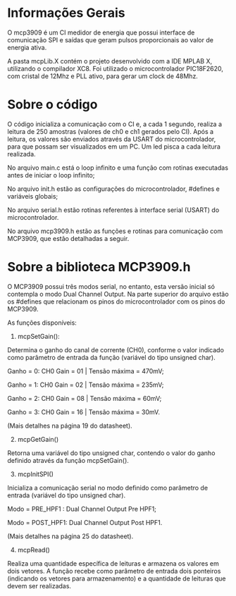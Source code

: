 # Informações Gerais

O mcp3909 é um CI medidor de energia que possui interface de comunicação SPI e saídas que geram pulsos proporcionais ao valor de energia ativa.

A pasta mcpLib.X contém o projeto desenvolvido com a IDE MPLAB X, utilizando o compilador XC8. Foi utilizado o microcontrolador PIC18F2620, com cristal de 12Mhz e PLL ativo, para gerar um clock de 48Mhz.

# Sobre o código

O código inicializa a comunicação com o CI e, a cada 1 segundo, realiza a leitura de 250 amostras (valores de ch0 e ch1 gerados pelo CI). Após a leitura, os valores são enviados através da USART do microcontrolador, para que possam ser visualizados em um PC. Um led pisca a cada leitura realizada.

No arquivo main.c está o loop infinito e uma função com rotinas executadas antes de iniciar o loop infinito;

No arquivo init.h estão as configurações do microcontrolador, #defines e variáveis globais;

No arquivo serial.h estão rotinas referentes à interface serial (USART) do microcontrolador.

No arquivo mcp3909.h estão as funções e rotinas para comunicação com MCP3909, que estão detalhadas a seguir.

# Sobre a biblioteca MCP3909.h
O MCP3909 possui três modos serial, no entanto, esta versão inicial só contempla o modo Dual Channel Output. 
Na parte superior do arquivo estão os #defines que relacionam os pinos do microcontrolador com os pinos do MCP3909.

As funções disponíveis:

1)	mcpSetGain():

Determina o ganho do canal de corrente (CH0), conforme o valor indicado como parâmetro de entrada da função (variável do tipo unsigned char).

Ganho = 0: CH0 Gain = 01 | Tensão máxima = 470mV;

Ganho = 1: CH0 Gain = 02 | Tensão máxima = 235mV;

Ganho = 2: CH0 Gain = 08 | Tensão máxima = 60mV;

Ganho = 3: CH0 Gain = 16 | Tensão máxima = 30mV.

(Mais detalhes na página 19 do datasheet).

2)	mcpGetGain()

Retorna uma variável do tipo unsigned char, contendo o valor do ganho definido através da função mcpSetGain().

3)	mcpInitSPI()

Inicializa a comunicação serial no modo definido como parâmetro de entrada (variável do tipo unsigned char).

Modo = PRE_HPF1 : Dual Channel Output Pre HPF1;

Modo = POST_HPF1: Dual Channel Output Post HPF1.

(Mais detalhes na página 25 do datasheet).

4)	mcpRead()

Realiza uma quantidade específica de leituras e armazena os valores em dois vetores. A função recebe como parâmetro de entrada dois ponteiros (indicando os vetores para armazenamento) e a quantidade de leituras que devem ser realizadas.

